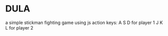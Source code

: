 # DULA
a simple stickman fighting game using js
action keys: A S D for player 1
             J K L for player 2
